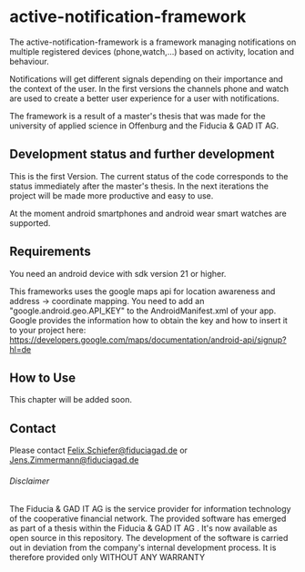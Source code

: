 # active-notification-framework
The active-notification-framework is a framework managing notifications on multiple registered devices (phone,watch,...) based on activity, location and behaviour. 

Notifications will get different signals depending on their importance and the context of the user. In the first versions the channels phone and watch are used to create a better user experience for a user with notifications.

The framework is a result of a master's thesis that was made for the university of applied science in Offenburg and the Fiducia & GAD IT AG.

## Development status and further development
This is the first Version. The current status of the code corresponds to the status immediately after the master's thesis. In the next iterations the project will be made more productive and easy to use. 

At the moment android smartphones and android wear smart watches are supported.

## Requirements

You need an android device with sdk version 21 or higher. 

This frameworks uses the google maps api for location awareness and address -> coordinate mapping. 
You need to add an "google.android.geo.API_KEY" to the AndroidManifest.xml of your app. 
Google provides the information how to obtain the key and how to insert it to your project here: <https://developers.google.com/maps/documentation/android-api/signup?hl=de>


## How to Use

This chapter will be added soon.

## Contact

Please contact Felix.Schiefer@fiduciagad.de or Jens.Zimmermann@fiduciagad.de

###### Disclaimer
The Fiducia & GAD IT AG  is the service provider for information technology of the cooperative financial network. The provided software has emerged as part of a thesis within the Fiducia & GAD IT AG . It's now available as open source in this repository. The development of the software is carried out in deviation from the company's internal development process. It is therefore provided only WITHOUT ANY WARRANTY 


